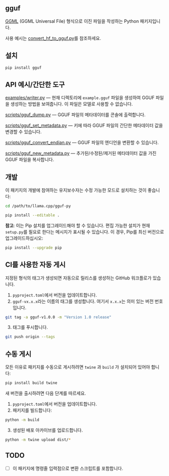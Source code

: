 ## gguf

[GGML](https://github.com/ggerganov/ggml) (GGML Universal File) 형식으로 이진 파일을 작성하는 Python 패키지입니다.

사용 예시는 [convert_hf_to_gguf.py](https://github.com/ggerganov/llama.cpp/blob/master/convert_hf_to_gguf.py)를 참조하세요.

## 설치
```sh
pip install gguf
```

## API 예시/간단한 도구

[examples/writer.py](https://github.com/ggerganov/llama.cpp/blob/master/gguf-py/examples/writer.py) — 현재 디렉토리에 `example.gguf` 파일을 생성하여 GGUF 파일을 생성하는 방법을 보여줍니다. 이 파일은 모델로 사용할 수 없습니다.

[scripts/gguf_dump.py](https://github.com/ggerganov/llama.cpp/blob/master/gguf-py/scripts/gguf_dump.py) — GGUF 파일의 메타데이터를 콘솔에 출력합니다.

[scripts/gguf_set_metadata.py](https://github.com/ggerganov/llama.cpp/blob/master/gguf-py/scripts/gguf_set_metadata.py) — 키에 따라 GGUF 파일의 간단한 메타데이터 값을 변경할 수 있습니다.

[scripts/gguf_convert_endian.py](https://github.com/ggerganov/llama.cpp/blob/master/gguf-py/scripts/gguf_convert_endian.py) — GGUF 파일의 엔디언을 변환할 수 있습니다.

[scripts/gguf_new_metadata.py](https://github.com/ggerganov/llama.cpp/blob/master/gguf-py/scripts/gguf_new_metadata.py) — 추가된/수정된/제거된 메타데이터 값을 가진 GGUF 파일을 복사합니다.

## 개발
이 패키지의 개발에 참여하는 유지보수자는 수정 가능한 모드로 설치하는 것이 좋습니다:

```sh
cd /path/to/llama.cpp/gguf-py

pip install --editable .
```

**참고**: 이는 Pip 설치를 업그레이드해야 할 수 있습니다. 편집 가능한 설치가 현재 `setup.py`를 필요로 한다는 메시지가 표시될 수 있습니다.
이 경우, Pip를 최신 버전으로 업그레이드하십시오:

```sh
pip install --upgrade pip
```

## CI를 사용한 자동 게시

지정된 형식의 태그가 생성되면 자동으로 릴리스를 생성하는 GitHub 워크플로가 있습니다.

1. `pyproject.toml`에서 버전을 업데이트합니다.
2. `gguf-vx.x.x`라는 이름의 태그를 생성합니다. 여기서 `x.x.x`는 의미 있는 버전 번호입니다.

```sh
git tag -a gguf-v1.0.0 -m "Version 1.0 release"
```

3. 태그를 푸시합니다.

```sh
git push origin --tags
```

## 수동 게시
모든 이유로 패키지를 수동으로 게시하려면 `twine` 과 `build` 가 설치되어 있어야 합니다:

```sh
pip install build twine
```

새 버전을 출시하려면 다음 단계를 따르세요.

1. `pyproject.toml`에서 버전을 업데이트합니다.
2. 패키지를 빌드합니다:

```sh
python -m build
```

3. 생성된 배포 아카이브를 업로드합니다.

```sh
python -m twine upload dist/*
```

## TODO
- [ ] 이 패키지에 명령줄 입력점으로 변환 스크립트를 포함합니다.

